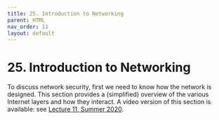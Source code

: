 ```yaml
---
title: 25. Introduction to Networking
parent: HTML
nav_order: 11
layout: default
---
```


# 25. Introduction to Networking

To discuss network security, first we need to know how the network is designed. This section provides a (simplified) overview of the various Internet layers and how they interact. A video version of this section is available: see [Lecture 11, Summer 2020](https://su20.cs161.org/lectures/11).
